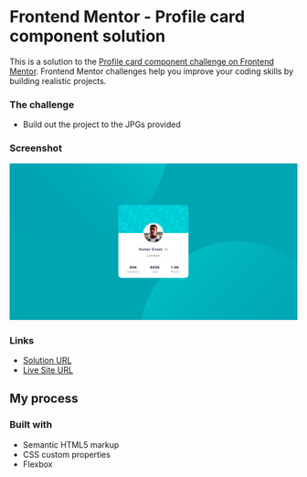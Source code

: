 # Frontend Mentor - Profile card component solution

This is a solution to the [Profile card component challenge on Frontend Mentor](https://www.frontendmentor.io/challenges/profile-card-component-cfArpWshJ). Frontend Mentor challenges help you improve your coding skills by building realistic projects.

### The challenge

- Build out the project to the JPGs provided

### Screenshot

![](./images/profile-card-component-screenshot.png)

### Links

- [Solution URL](https://github.com/sutilly/frontend-mentor-challenges/tree/main/profile-card-component-main)
- [Live Site URL](https://sutilly-profile-card-component.netlify.app)

## My process

### Built with

- Semantic HTML5 markup
- CSS custom properties
- Flexbox
